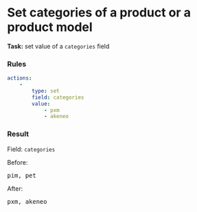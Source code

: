 # Set categories of a product or a product model


**Task:** set value of a `categories` field

### Rules

```yaml
actions:
    -
        type: set
        field: categories
        value:
            - pxm
            - akeneo
```

### Result

Field: `categories`

Before: <pre>pim, pet</pre>

After: <pre>pxm, akeneo</pre>
